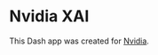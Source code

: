 # Nvidia XAI

This Dash app was created for [Nvidia](https://github.com/NVIDIA/fsi-samples/tree/main/credit_default_risk).


